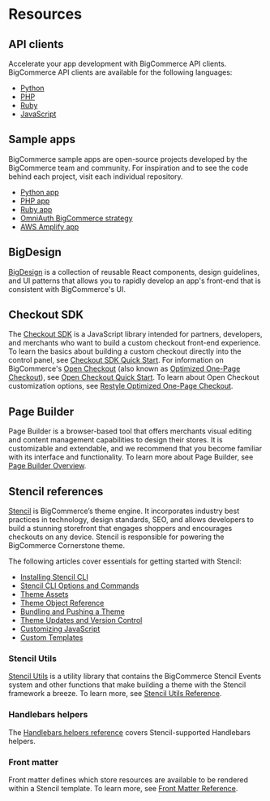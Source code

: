 # Resources

 

## API clients

Accelerate your app development with BigCommerce API clients. BigCommerce API clients are available for the following languages:

- [Python](https://github.com/bigcommerce/bigcommerce-api-python)
- [PHP](https://github.com/bigcommerce/bigcommerce-api-php)
- [Ruby](https://github.com/bigcommerce/bigcommerce-api-ruby)
- [JavaScript](https://github.com/getconversio/node-bigcommerce)

## Sample apps

BigCommerce sample apps are open-source projects developed by the BigCommerce team and community. For inspiration and to see the code behind each project, visit each individual repository.

- [Python app](https://github.com/bigcommerce/hello-world-app-python-flask)
- [PHP app](https://github.com/bigcommerce/hello-world-app-php-silex)
- [Ruby app](https://github.com/bigcommerce/hello-world-app-ruby-sinatra)
- [OmniAuth BigCommerce strategy](https://github.com/bigcommerce/omniauth-bigcommerce)
- [AWS Amplify app](https://github.com/hatertron3000/amplify-bigcommerce)


## BigDesign

[BigDesign](https://developer.bigcommerce.com/api-docs/apps/guide/ui) is a collection of reusable React components, design guidelines, and UI patterns that allows you to rapidly develop an app's front-end that is consistent with BigCommerce's UI. 

## Checkout SDK

The [Checkout SDK](https://developer.bigcommerce.com/stencil-docs/customizing-checkout/checkout-sdk) is a JavaScript library intended for partners, developers, and merchants who want to build a custom checkout front-end experience. To learn the basics about building a custom checkout directly into the control panel, see [Checkout SDK Quick Start](https://developer.bigcommerce.com/stencil-docs/customizing-checkout/checkout-sdk-quickstart).
For information on BigCommerce's [Open Checkout](https://github.com/bigcommerce/checkout-js) (also known as [Optimized One-Page Checkout](https://support.bigcommerce.com/s/article/Optimized-Single-Page-Checkout)), see [Open Checkout Quick Start](https://developer.bigcommerce.com/stencil-docs/customizing-checkout/open-checkout-quick-start).
To learn about Open Checkout customization options, see [Restyle Optimized One-Page Checkout](https://developer.bigcommerce.com/stencil-docs/customizing-checkout/optimized-one-page-checkout). 

## Page Builder

Page Builder is a browser-based tool that offers merchants visual editing and content management capabilities to design their stores. It is customizable and extendable, and we recommend that you become familiar with its interface and functionality. To learn more about Page Builder, see [Page Builder Overview](https://developer.bigcommerce.com/stencil-docs/page-builder/page-builder-overview).

## Stencil references

[Stencil](https://developer.bigcommerce.com/stencil-docs/getting-started/about-stencil) is BigCommerce’s theme engine. It incorporates industry best practices in technology, design standards, SEO, and allows developers to build a stunning storefront that engages shoppers and encourages checkouts on any device. Stencil is responsible for powering the BigCommerce Cornerstone theme.

The following articles cover essentials for getting started with Stencil:

* [Installing Stencil CLI](https://developer.bigcommerce.com/stencil-docs/installing-stencil-cli/installing-stencil)
* [Stencil CLI Options and Commands](https://developer.bigcommerce.com/stencil-docs/installing-stencil-cli/stencil-cli-options-and-commands)
* [Theme Assets](https://developer.bigcommerce.com/stencil-docs/storefront-customization/theme-assets)
* [Theme Object Reference](https://developer.bigcommerce.com/theme-objects)
* [Bundling and Pushing a Theme](https://developer.bigcommerce.com/stencil-docs/deploying-a-theme/bundling-and-pushing)
* [Theme Updates and Version Control](https://developer.bigcommerce.com/stencil-docs/deploying-a-theme/theme-updates-and-version-control)
* [Customizing JavaScript](https://developer.bigcommerce.com/stencil-docs/javascript-and-event-hooks/customizing-javascript)
* [Custom Templates](https://developer.bigcommerce.com/stencil-docs/storefront-customization/custom-templates)


### Stencil Utils

[Stencil Utils](https://github.com/bigcommerce/stencil-utils) is a utility library that contains the BigCommerce Stencil Events system and other functions that make building a theme with the Stencil framework a breeze. To learn more, see [Stencil Utils Reference](https://developer.bigcommerce.com/stencil-docs/reference-docs/stencil-utils-api-reference).

### Handlebars helpers

The [Handlebars helpers reference](https://developer.bigcommerce.com/stencil-docs/reference-docs/handlebars-helpers-reference) covers Stencil-supported Handlebars helpers.

### Front matter

Front matter defines which store resources are available to be rendered within a Stencil template. To learn more, see [Front Matter Reference](https://developer.bigcommerce.com/stencil-docs/reference-docs/front-matter-reference).


